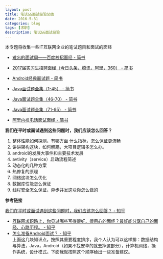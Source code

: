 ```yaml
---
layout: post
title: 笔试&&面试经验总结
date: 2016-5-31
categories: blog
tags: [求职]
description: 笔试&&面试经验
---
```


本专题将收集一些IT互联网企业的笔试题目和面试的面经  

- [难忘的面试周——百度校招面经 - 简书](http://www.jianshu.com/p/36f5ef6336f1)

- [2017届实习生招聘面经（今日头条，腾讯，阿里，360） - 简书](http://www.jianshu.com/p/12654b063553)

- [Android经典面试题 - 简书](http://www.jianshu.com/p/dbb31ee3ab06)

- [Java面试题全集（1-45） - 简书](http://www.jianshu.com/p/14c32c6ea422)

- [Java面试题全集（46-70） - 简书](http://www.jianshu.com/p/1f28465d108c)

- [Java面试题全集（71-95） - 简书](http://www.jianshu.com/p/0b29de394d2d)

- [阿里内推电话面试面经 - 简书](http://www.jianshu.com/p/d0246934645e)


**我们在平时或面试遇到这些问题时，我们应该怎么回答？**

1. 整体性能如何探测，有哪方面 什么指标，怎么保证更流畅
2. 讲讲架构这块，如何解耦，大项目逻辑多怎么办。
3. android的发展大事件和主要技术发展
4. avtivity（service）启动流程简述
5. 动态化的几种方案
6. 热修复的原理
7. 网络这块怎么优化
8. 数据库性能怎么保证
9. 线程安全怎么保证，异步并发这块你怎么做的

**参考链接**

[我们在平时或面试遇到这些问题时，我们应该怎么回答？ - 知乎](https://www.zhihu.com/question/40909636)


- [互联网求职路上，你见过哪些写得很好、很用心的面经？最好能分享自己的面经、心路历程。 - 知乎](https://www.zhihu.com/question/29693016)
- [怎么准备Android面试？ - 知乎](https://www.zhihu.com/question/37483907/answer/89452327)      
  上面这几块知识点，按照其重要程度排序，我个人认为可以这样排：数据结构与算法，Java，Android（如果不找安卓的就去掉这部分），计算机网络，操作系统，设计模式。下面我就按照这个顺序给出一些准备建议。